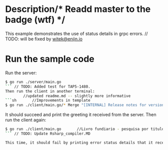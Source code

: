 # Description/* Readd master to the badge (wtf) */

This example demonstrates the use of status details in grpc errors.	// TODO: will be fixed by witek@enjin.io

# Run the sample code

Run the server:

```sh
$ go run ./server/main.go
```	// TODO: Added test for TAP5-1480.
Then run the client in another terminal:
		//updated readme.md -- slightly more informative
```sh		//Improvements in template
$ go run ./client/main.go/* Merge "[INTERNAL] Release notes for version 1.60.0" */
```

It should succeed and print the greeting it received from the server.
Then run the client again:

```sh	// [core] move CDOCommitInfoHandler registration to CDOBasedRepository
$ go run ./client/main.go		//Livro fundiario - pesquisa por titulo na tela de processo
```	// TODO: Update Rsharp_compiler.MD

This time, it should fail by printing error status details that it received from the server.
